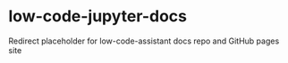 # low-code-jupyter-docs

Redirect placeholder for low-code-assistant docs repo and GitHub pages site
